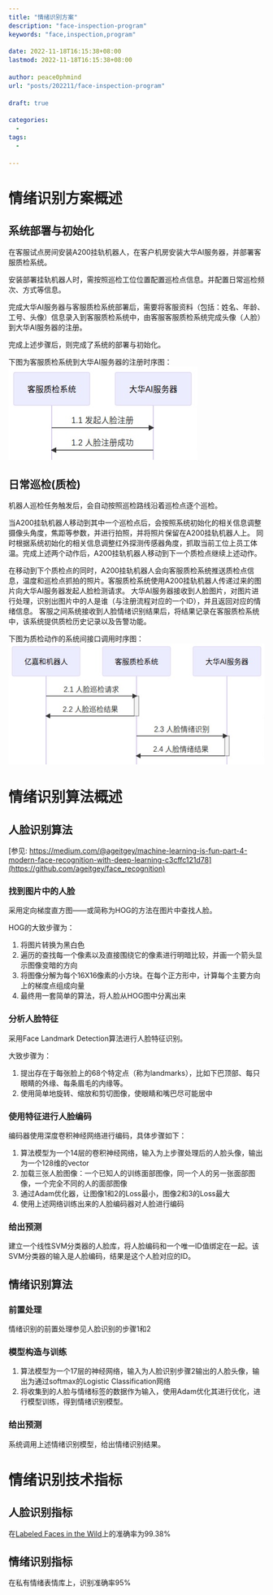 ```yaml
---
title: "情绪识别方案"
description: "face-inspection-program"
keywords: "face,inspection,program"

date: 2022-11-18T16:15:38+08:00
lastmod: 2022-11-18T16:15:38+08:00

author: peace0phmind
url: "posts/202211/face-inspection-program"

draft: true

categories:
  -
tags:
  -

---
```


# 情绪识别方案概述

## 系统部署与初始化

在客服试点房间安装A200挂轨机器人，在客户机房安装大华AI服务器，并部署客服质检系统。

安装部署挂轨机器人时，需按照巡检工位位置配置巡检点信息。并配置日常巡检频次、方式等信息。

完成大华AI服务器与客服质检系统部署后，需要将客服资料（包括：姓名、年龄、工号、头像）信息录入到客服质检系统中，由客服客服质检系统完成头像（人脸）到大华AI服务器的注册。
    
完成上述步骤后，则完成了系统的部署与初始化。


下图为客服质检系统到大华AI服务器的注册时序图：
![](/images/202211/face-inspection-program/1.jpg)

## 日常巡检(质检)

机器人巡检任务触发后，会自动按照巡检路线沿着巡检点逐个巡检。

当A200挂轨机器人移动到其中一个巡检点后，会按照系统初始化的相关信息调整摄像头角度，焦距等参数，并进行拍照，并将照片保留在A200挂轨机器人上。
同时根据系统初始化的相关信息调整红外探测传感器角度，抓取当前工位上员工体温。完成上述两个动作后，A200挂轨机器人移动到下一个质检点继续上述动作。

在移动到下个质检点的同时，A200挂轨机器人会向客服质检系统推送质检点信息，温度和巡检点抓拍的照片。客服质检系统使用A200挂轨机器人传递过来的图片向大华AI服务器发起人脸检测请求。
大华AI服务器接收到人脸图片，对图片进行处理，识别出图片中的人是谁（与注册流程对应的一个ID），并且返回对应的情绪信息。
客服之间系统接收到人脸情绪识别结果后，将结果记录在客服质检系统中，该系统提供质检历史记录以及告警功能。


下图为质检动作的系统间接口调用时序图：
![](/images/202211/face-inspection-program/2.jpg)

# 情绪识别算法概述

## 人脸识别算法

[参见: https://medium.com/@ageitgey/machine-learning-is-fun-part-4-modern-face-recognition-with-deep-learning-c3cffc121d78](https://github.com/ageitgey/face_recognition)

### 找到图片中的人脸

采用定向梯度直方图——或简称为HOG的方法在图片中查找人脸。

HOG的大致步骤为：

1. 将图片转换为黑白色
2. 遍历的查找每一个像素以及直接围绕它的像素进行明暗比较，并画一个箭头显示图像变暗的方向
3. 将图像分解为每个16X16像素的小方块。在每个正方形中，计算每个主要方向上的梯度点组成向量
4. 最终用一套简单的算法，将人脸从HOG图中分离出来

### 分析人脸特征

采用Face Landmark Detection算法进行人脸特征识别。

大致步骤为：

1. 提出存在于每张脸上的68个特定点（称为landmarks），比如下巴顶部、每只眼睛的外缘、每条眉毛的内缘等。
2. 使用简单地旋转、缩放和剪切图像，使眼睛和嘴巴尽可能居中

### 使用特征进行人脸编码

编码器使用深度卷积神经网络进行编码，具体步骤如下：

1. 算法模型为一个14层的卷积神经网络，输入为上步骤处理后的人脸头像，输出为一个128维的vector
2. 加载三张人脸图像：一个已知人的训练面部图像，同一个人的另一张面部图像，一个完全不同的人的面部图像
3. 通过Adam优化器，让图像1和2的Loss最小，图像2和3的Loss最大
4. 使用上述网络训练出来的人脸编码器对人脸进行编码

### 给出预测

建立一个线性SVM分类器的人脸库，将人脸编码和一个唯一ID值绑定在一起。该SVM分类器的输入是人脸编码，结果是这个人脸对应的ID。


## 情绪识别算法

### 前置处理

情绪识别的前置处理参见人脸识别的步骤1和2

### 模型构造与训练

1. 算法模型为一个17层的神经网络，输入为人脸识别步骤2输出的人脸头像，输出为通过softmax的Logistic Classification网络
2. 将收集到的人脸与情绪标签的数据作为输入，使用Adam优化其进行优化，进行模型训练，得到情绪识别模型。

### 给出预测

系统调用上述情绪识别模型，给出情绪识别结果。

# 情绪识别技术指标

## 人脸识别指标

在[Labeled Faces in the Wild](http://vis-www.cs.umass.edu/lfw/)上的准确率为99.38%

## 情绪识别指标

在私有情绪表情库上，识别准确率95%
